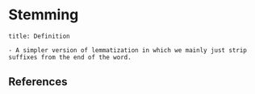 ---
---

# Stemming

```ad-important
title: Definition

- A simpler version of lemmatization in which we mainly just strip suffixes from the end of the word.
```

## References

